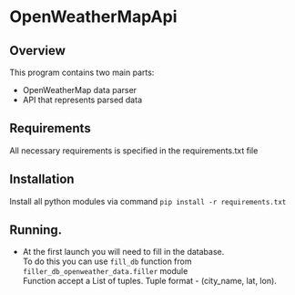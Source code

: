 # OpenWeatherMapApi
## Overview
This program contains two main parts:
- OpenWeatherMap data parser
- API that represents parsed data  

## Requirements
All necessary requirements is specified in the requirements.txt file

## Installation
Install all python modules via command `pip install -r requirements.txt`

## Running.
- At the first launch you will need to fill in the database.  
To do this you can use `fill_db` function from `filler_db_openweather_data.filler` module  
Function accept a List of tuples. Tuple format - (city_name, lat, lon).